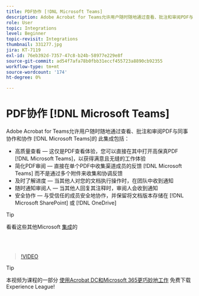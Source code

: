 ```yaml
---
title: PDF协作 [!DNL Microsoft Teams]
description: Adobe Acrobat for Teams允许用户随时随地通过查看、批注和审阅PDF与同事协作和协作 [!DNL Microsoft Teams]
role: User
topic: Integrations
level: Beginner
topic-revisit: Integrations
thumbnail: 331277.jpg
jira: KT-7119
exl-id: 76eb392d-7357-47c8-b24b-58977e229e8f
source-git-commit: ad54f7afa78b0fbb31eccf455723a8890cb92355
workflow-type: tm+mt
source-wordcount: '174'
ht-degree: 0%

---
```


# PDF协作 [!DNL Microsoft Teams]

Adobe Acrobat for Teams允许用户随时随地通过查看、批注和审阅PDF与同事协作和协作 [!DNL Microsoft Teams]的 此集成包括：

* 高质量查看 — 这仅是PDF查看体验，您可以直接在其中打开高保真PDF [!DNL Microsoft Teams]，以获得满意且无缝的工作体验
* 简化PDF审阅 — 直接在单个PDF中收集渠道成员的反馈 [!DNL Microsoft Teams] 而不是通过多个附件来收集和协调反馈
* 及时了解进度 — 当其他人对您的文档执行操作时，在团队中收到通知
* 随时通知审阅人 — 当其他人回复其注释时，审阅人会收到通知
* 安全协作 — 与受信任的成员安全地协作，并保留将文档版本存储在 [!DNL Microsoft SharePoint] 或 [!DNL OneDrive]

>[!TIP]
>
>看看这些其他Microsoft [集成](../integrate/integrate-overview.md#microsoft)的

<br> 

>[!VIDEO](https://video.tv.adobe.com/v/331277?quality=12&learn=on&hidetitle=true)

>[!TIP]
>
>本视频为课程的一部分 [使用Acrobat DC和Microsoft 365更巧妙地工作](https://experienceleague.adobe.com/?recommended=Acrobat-U-1-2021.microsoft365) 免费下载Experience League!
